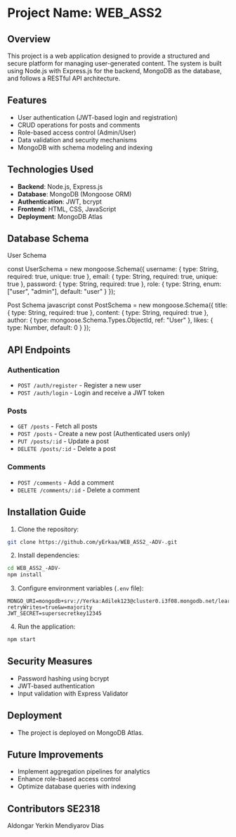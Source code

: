# Project Name: WEB_ASS2

## Overview
This project is a web application designed to provide a structured and secure platform for managing user-generated content. The system is built using Node.js with Express.js for the backend, MongoDB as the database, and follows a RESTful API architecture.

## Features
- User authentication (JWT-based login and registration)
- CRUD operations for posts and comments
- Role-based access control (Admin/User)
- Data validation and security mechanisms
- MongoDB with schema modeling and indexing

## Technologies Used
- **Backend**: Node.js, Express.js
- **Database**: MongoDB (Mongoose ORM)
- **Authentication**: JWT, bcrypt
- **Frontend**: HTML, CSS, JavaScript
- **Deployment**: MongoDB Atlas

## Database Schema
 User Schema

const UserSchema = new mongoose.Schema({
  username: { type: String, required: true, unique: true },
  email: { type: String, required: true, unique: true },
  password: { type: String, required: true },
  role: { type: String, enum: ["user", "admin"], default: "user" }
});

Post Schema
javascript
const PostSchema = new mongoose.Schema({
  title: { type: String, required: true },
  content: { type: String, required: true },
  author: { type: mongoose.Schema.Types.ObjectId, ref: "User" },
  likes: { type: Number, default: 0 }
});


## API Endpoints
### Authentication
- `POST /auth/register` - Register a new user
- `POST /auth/login` - Login and receive a JWT token

### Posts
- `GET /posts` - Fetch all posts
- `POST /posts` - Create a new post (Authenticated users only)
- `PUT /posts/:id` - Update a post
- `DELETE /posts/:id` - Delete a post

### Comments
- `POST /comments` - Add a comment
- `DELETE /comments/:id` - Delete a comment

## Installation Guide
1. Clone the repository:
```bash
git clone https://github.com/yErkaa/WEB_ASS2_-ADV-.git
```
2. Install dependencies:
```bash
cd WEB_ASS2_-ADV-
npm install
```
3. Configure environment variables (`.env` file):
```plaintext
MONGO_URI=mongodb+srv://Yerka:Adilek123@cluster0.i3f08.mongodb.net/learning_places?retryWrites=true&w=majority
JWT_SECRET=supersecretkey12345
```
4. Run the application:
```bash
npm start
```

## Security Measures
- Password hashing using bcrypt
- JWT-based authentication
- Input validation with Express Validator

## Deployment
- The project is deployed on MongoDB Atlas.

## Future Improvements
- Implement aggregation pipelines for analytics
- Enhance role-based access control
- Optimize database queries with indexing

## Contributors    SE2318
Aldongar Yerkin
Mendiyarov Dias

